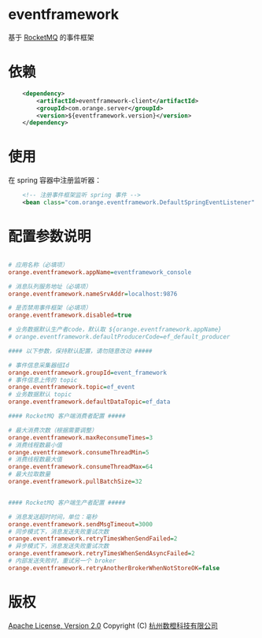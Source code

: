 # eventframework
基于 [RocketMQ](http://rocketmq.apache.org/) 的事件框架

# 依赖
```xml
    <dependency>
        <artifactId>eventframework-client</artifactId>
        <groupId>com.orange.server</groupId>
        <version>${eventframework.version}</version>
    </dependency>
```

# 使用
在 spring 容器中注册监听器：
```xml
    <!-- 注册事件框架监听 spring 事件 -->
    <bean class="com.orange.eventframework.DefaultSpringEventListener" />
```

# 配置参数说明
```ini

# 应用名称（必填项）
orange.eventframework.appName=eventframework_console

# 消息队列服务地址（必填项）
orange.eventframework.nameSrvAddr=localhost:9876

# 是否禁用事件框架（必填项）
orange.eventframework.disabled=true

# 业务数据默认生产者code，默认取 ${orange.eventframework.appName}
# orange.eventframework.defaultProducerCode=ef_default_producer

#### 以下参数，保持默认配置，请勿随意改动 #####

# 事件信息采集器组Id
orange.eventframework.groupId=event_framework
# 事件信息上传的 topic
orange.eventframework.topic=ef_event
# 业务数据默认 topic
orange.eventframework.defaultDataTopic=ef_data

#### RocketMQ 客户端消费者配置 #####

# 最大消费次数（根据需要调整）
orange.eventframework.maxReconsumeTimes=3
# 消费线程数最小值
orange.eventframework.consumeThreadMin=5
# 消费线程数最大值
orange.eventframework.consumeThreadMax=64
# 最大拉取数量
orange.eventframework.pullBatchSize=32


#### RocketMQ 客户端生产者配置 #####

# 消息发送超时时间，单位：毫秒
orange.eventframework.sendMsgTimeout=3000
# 同步模式下，消息发送失败重试次数
orange.eventframework.retryTimesWhenSendFailed=2
# 异步模式下，消息发送失败重试次数
orange.eventframework.retryTimesWhenSendAsyncFailed=2
# 内部发送失败时，重试另一个 broker
orange.eventframework.retryAnotherBrokerWhenNotStoreOK=false

```

# 版权
[Apache License, Version 2.0](http://www.apache.org/licenses/LICENSE-2.0.html) Copyright (C) [杭州数橙科技有限公司](https://github.com/HangZhouShuChengKeJi)

